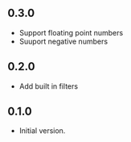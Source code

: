 ## 0.3.0

- Support floating point numbers
- Suuport negative numbers

## 0.2.0

- Add built in filters
## 0.1.0

- Initial version.
